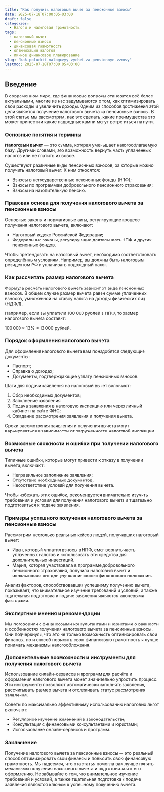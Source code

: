 ```yaml
---
title: "Как получить налоговый вычет за пенсионные взносы"
date: 2025-07-18T07:00:05+03:00
draft: false
categories:
  - Налоги и налоговая грамотность
tags:
  - налоговый вычет
  - пенсионные взносы
  - финансовая грамотность
  - оптимизация налогов
  - личное финансовое планирование
slug: "kak-poluchit-nalogovyy-vychet-za-pensionnye-vznosy"
lastmod: 2025-07-18T07:00:05+03:00
---
```


## Введение

В современном мире, где финансовые вопросы становятся всё более актуальными, многие из нас задумываются о том, как оптимизировать свои расходы и увеличить доходы. Одним из способов достижения этой цели является получение налогового вычета за пенсионные взносы. В этой статье мы рассмотрим, как это сделать, какие преимущества это может принести и какие подводные камни могут встретиться на пути.

### Основные понятия и термины

**Налоговый вычет** — это сумма, которая уменьшает налогооблагаемую базу. Другими словами, это возможность вернуть часть уплаченных налогов или не платить их вовсе.

Существуют различные виды пенсионных взносов, за которые можно получить налоговый вычет. К ним относятся:

- Взносы в негосударственные пенсионные фонды (НПФ);
- Взносы по программам добровольного пенсионного страхования;
- Взносы на накопительную пенсию.

### Правовая основа для получения налогового вычета за пенсионные взносы

Основные законы и нормативные акты, регулирующие процесс получения налогового вычета, включают:

- Налоговый кодекс Российской Федерации;
- Федеральные законы, регулирующие деятельность НПФ и других пенсионных фондов.

Чтобы претендовать на налоговый вычет, необходимо соответствовать определённым условиям. Например, вы должны быть налоговым резидентом РФ и уплачивать подоходный налог.

### Как рассчитать размер налогового вычета

Формула расчёта налогового вычета зависит от вида пенсионных взносов. В общем случае размер вычета равен сумме уплаченных взносов, умноженной на ставку налога на доходы физических лиц (НДФЛ).

Например, если вы уплатили 100 000 рублей в НПФ, то размер налогового вычета составит:

$100\,000 \times 13\% = 13\,000$ рублей.

### Порядок оформления налогового вычета

Для оформления налогового вычета вам понадобятся следующие документы:

- Паспорт;
- Справка о доходах;
- Документы, подтверждающие уплату пенсионных взносов.

Шаги для подачи заявления на налоговый вычет включают:

1. Сбор необходимых документов;
2. Заполнение заявления;
3. Подача заявления в налоговую инспекцию или через личный кабинет на сайте ФНС;
4. Ожидание рассмотрения заявления и получения вычета.

Сроки рассмотрения заявления и получения вычета могут варьироваться в зависимости от загруженности налоговой инспекции.

### Возможные сложности и ошибки при получении налогового вычета

Типичные ошибки, которые могут привести к отказу в получении вычета, включают:

- Неправильное заполнение заявления;
- Отсутствие необходимых документов;
- Несоответствие условий для получения вычета.

Чтобы избежать этих ошибок, рекомендуется внимательно изучить требования и условия для получения налогового вычета и тщательно подготовиться к подаче заявления.

### Примеры успешного получения налогового вычета за пенсионные взносы

Рассмотрим несколько реальных кейсов людей, получивших налоговый вычет:

- Иван, который уплатил взносы в НПФ, смог вернуть часть уплаченных налогов и использовать эти средства для дополнительных инвестиций.
- Мария, которая участвовала в программе добровольного пенсионного страхования, получила налоговый вычет и использовала его для улучшения своего финансового положения.

Анализ факторов, способствовавших успешному получению вычета, показывает, что внимательное изучение требований и условий, а также тщательная подготовка к подаче заявления являются ключевыми факторами.

### Экспертные мнения и рекомендации

Мы поговорили с финансовыми консультантами и юристами о важности и особенностях получения налогового вычета за пенсионные взносы. Они подчеркнули, что это не только возможность оптимизировать свои финансы, но и способ повысить свою финансовую грамотность и лучше понимать механизмы налогообложения.

### Дополнительные возможности и инструменты для получения налогового вычета

Использование онлайн-сервисов и программ для расчёта и оформления налогового вычета может значительно упростить процесс. Эти инструменты позволяют автоматически заполнять заявления, рассчитывать размер вычета и отслеживать статус рассмотрения заявления.

Советы по максимально эффективному использованию налоговых льгот включают:

- Регулярное изучение изменений в законодательстве;
- Консультация с финансовыми консультантами и юристами;
- Использование онлайн-сервисов и программ.

### Заключение

Получение налогового вычета за пенсионные взносы — это реальный способ оптимизировать свои финансы и повысить свою финансовую грамотность. Мы надеемся, что эта статья помогла вам лучше понять механизмы получения налогового вычета и подготовиться к его оформлению. Не забывайте о том, что внимательное изучение требований и условий, а также тщательная подготовка к подаче заявления являются ключом к успешному получению вычета.
